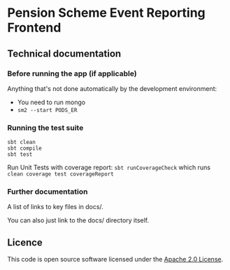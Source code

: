 # Pension Scheme Event Reporting Frontend

## Technical documentation

### Before running the app (if applicable)

Anything that's not done automatically by the development environment:

- You need to run mongo
- ```sm2 --start PODS_ER```

### Running the test suite

```
sbt clean
sbt compile
sbt test
```

Run Unit Tests with coverage report: `sbt runCoverageCheck` which runs `clean coverage test coverageReport`

### Further documentation

A list of links to key files in docs/.

You can also just link to the docs/ directory itself.

## Licence

This code is open source software licensed under the [Apache 2.0 License]("http://www.apache.org/licenses/LICENSE-2.0.html").

